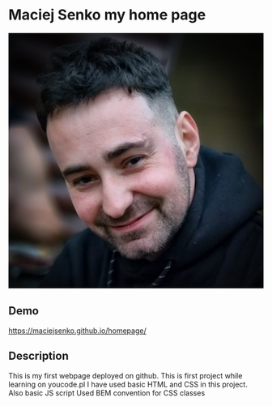# Maciej Senko my home page
![Maciej](images/toja.jpg)
## Demo
https://maciejsenko.github.io/homepage/

## Description
This is my first webpage deployed on github. This is first project while learning on youcode.pl
I have used basic HTML and CSS in this project. Also basic JS script
Used BEM convention for CSS classes

